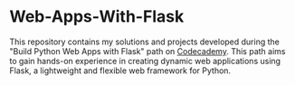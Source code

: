 # Web-Apps-With-Flask
This repository contains my solutions and projects developed during the "Build Python Web Apps with Flask" path on [Codecademy](https://www.codecademy.com/enrolled/paths/build-python-web-apps-flask). This path aims to gain hands-on experience in creating dynamic web applications using Flask, a lightweight and flexible web framework for Python. 


